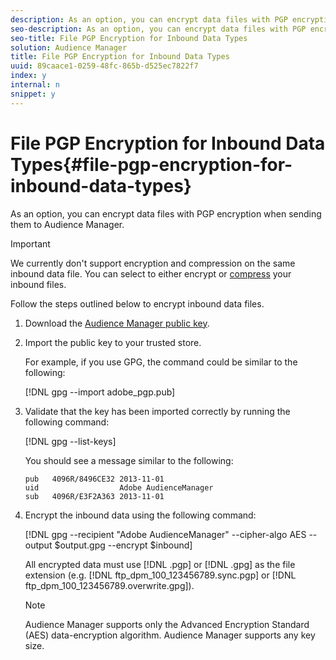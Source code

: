 ```yaml
---
description: As an option, you can encrypt data files with PGP encryption when sending them to Audience Manager.
seo-description: As an option, you can encrypt data files with PGP encryption when sending them to Audience Manager.
seo-title: File PGP Encryption for Inbound Data Types
solution: Audience Manager
title: File PGP Encryption for Inbound Data Types
uuid: 89caace1-0259-48fc-865b-d525ec7822f7
index: y
internal: n
snippet: y
---
```


# File PGP Encryption for Inbound Data Types{#file-pgp-encryption-for-inbound-data-types}

As an option, you can encrypt data files with PGP encryption when sending them to Audience Manager.

<!-- 

c_encryption.xml

 -->

>[!IMPORTANT]
>
>We currently don't support encryption and compression on the same inbound data file. You can select to either encrypt or [compress](../../../c-integration/sending-audience-data/batch-data-transfer-explained/inbound-file-compression.md#concept_7D6FA8BA759143EFBEDB16589BF6EC40) your inbound files.

Follow the steps outlined below to encrypt inbound data files.

1. Download the [Audience Manager public key](./assets/adobe_pgp.pub). 
2. Import the public key to your trusted store.

   For example, if you use GPG, the command could be similar to the following:

   [!DNL gpg --import adobe_pgp.pub] 

1. Validate that the key has been imported correctly by running the following command:

   [!DNL gpg --list-keys]

   You should see a message similar to the following:

   ```
   pub   4096R/8496CE32 2013-11-01
   uid                  Adobe AudienceManager
   sub   4096R/E3F2A363 2013-11-01
   
   ```

1. Encrypt the inbound data using the following command:

   [!DNL gpg --recipient "Adobe AudienceManager" --cipher-algo AES --output $output.gpg --encrypt $inbound]

   All encrypted data must use [!DNL .pgp] or [!DNL .gpg] as the file extension (e.g. [!DNL ftp_dpm_100_123456789.sync.pgp] or [!DNL ftp_dpm_100_123456789.overwrite.gpg]).

   >[!NOTE]
   >
   >Audience Manager supports only the Advanced Encryption Standard (AES) data-encryption algorithm. Audience Manager supports any key size.


